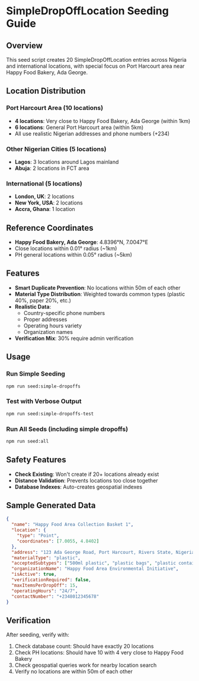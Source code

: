 # SimpleDropOffLocation Seeding Guide

## Overview

This seed script creates 20 SimpleDropOffLocation entries across Nigeria and international locations, with special focus on Port Harcourt area near Happy Food Bakery, Ada George.

## Location Distribution

### Port Harcourt Area (10 locations)

- **4 locations**: Very close to Happy Food Bakery, Ada George (within 1km)
- **6 locations**: General Port Harcourt area (within 5km)
- All use realistic Nigerian addresses and phone numbers (+234)

### Other Nigerian Cities (5 locations)

- **Lagos**: 3 locations around Lagos mainland
- **Abuja**: 2 locations in FCT area

### International (5 locations)

- **London, UK**: 2 locations
- **New York, USA**: 2 locations
- **Accra, Ghana**: 1 location

## Reference Coordinates

- **Happy Food Bakery, Ada George**: 4.8396°N, 7.0047°E
- Close locations within 0.01° radius (~1km)
- PH general locations within 0.05° radius (~5km)

## Features

- **Smart Duplicate Prevention**: No locations within 50m of each other
- **Material Type Distribution**: Weighted towards common types (plastic 40%, paper 20%, etc.)
- **Realistic Data**:
  - Country-specific phone numbers
  - Proper addresses
  - Operating hours variety
  - Organization names
- **Verification Mix**: 30% require admin verification

## Usage

### Run Simple Seeding

```bash
npm run seed:simple-dropoffs
```

### Test with Verbose Output

```bash
npm run seed:simple-dropoffs-test
```

### Run All Seeds (including simple dropoffs)

```bash
npm run seed:all
```

## Safety Features

- **Check Existing**: Won't create if 20+ locations already exist
- **Distance Validation**: Prevents locations too close together
- **Database Indexes**: Auto-creates geospatial indexes

## Sample Generated Data

```json
{
  "name": "Happy Food Area Collection Basket 1",
  "location": {
    "type": "Point",
    "coordinates": [7.0055, 4.8402]
  },
  "address": "123 Ada George Road, Port Harcourt, Rivers State, Nigeria",
  "materialType": "plastic",
  "acceptedSubtypes": ["500ml plastic", "plastic bags", "plastic containers"],
  "organizationName": "Happy Food Area Environmental Initiative",
  "isActive": true,
  "verificationRequired": false,
  "maxItemsPerDropOff": 15,
  "operatingHours": "24/7",
  "contactNumber": "+2348012345678"
}
```

## Verification

After seeding, verify with:

1. Check database count: Should have exactly 20 locations
2. Check PH locations: Should have 10 with 4 very close to Happy Food Bakery
3. Check geospatial queries work for nearby location search
4. Verify no locations are within 50m of each other
